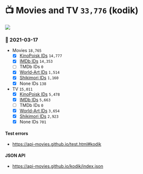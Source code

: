 # :tv: Movies and TV `33,776` (kodik)

<a href="https://API-Movies.github.io"><img src="https://API-Movies.github.io/banner.png?cache"></a>

### :date: 2021-03-17
- Movies `18,765`
  - [x] <a href="https://API-Movies.github.io/kodik/movie_kinopoisk_ids.json">KinoPoisk IDs</a> `14,777`
  - [x] <a href="https://API-Movies.github.io/kodik/movie_imdb_ids.json">IMDb IDs</a> `14,353`
  - [ ] TMDb IDs `0`
  - [x] <a href="https://API-Movies.github.io/kodik/movie_world_art_ids.json">World-Art IDs</a> `1,514`
  - [x] <a href="https://API-Movies.github.io/kodik/movie_shikimori_ids.json">Shikimori IDs</a> `1,160`
  - [x] None IDs `138`
- TV `15,011`
  - [x] <a href="https://API-Movies.github.io/kodik/tv_kinopoisk_ids.json">KinoPoisk IDs</a> `5,478`
  - [x] <a href="https://API-Movies.github.io/kodik/tv_imdb_ids.json">IMDb IDs</a> `5,663`
  - [ ] TMDb IDs `0`
  - [x] <a href="https://API-Movies.github.io/kodik/tv_world_art_ids.json">World-Art IDs</a> `3,654`
  - [x] <a href="https://API-Movies.github.io/kodik/tv_shikimori_ids.json">Shikimori IDs</a> `2,923`
  - [x] None IDs `701`
#### Test errors
- <a href='https://api-movies.github.io/test.html#kodik'>https://api-movies.github.io/test.html#kodik</a>
#### JSON API
- <a href='https://api-movies.github.io/kodik/index.json'>https://api-movies.github.io/kodik/index.json</a>
